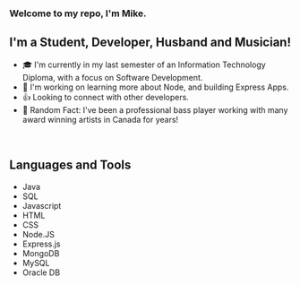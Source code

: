 ### Welcome to my repo, I'm Mike.

## I'm a Student, Developer, Husband and Musician!
- 🎓  I'm currently in my last semester of an Information Technology Diploma, with a focus on Software Development.
- 💽  I'm working on learning more about Node, and building Express Apps.
- 👍  Looking to connect with other developers.
- 🎸  Random Fact: I've been a professional bass player working with many award winning artists in Canada for years!

<br />

## Languages and Tools

- Java
- SQL
- Javascript
- HTML
- CSS
- Node.JS
- Express.js
- MongoDB
- MySQL
- Oracle DB

